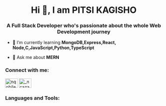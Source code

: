 <h1 align="center">Hi 👋, I am PITSI KAGISHO</h1>
<h3 align="center">A Full Stack Developer who's passionate about the whole Web Development journey</h3>

- 🌱 I’m currently learning **MongoDB,Express,React, Node,C,JavaScript,Python,TypeScript**

- 💬 Ask me about **MERN**

<h3 align="left">Connect with me:</h3>
<p align="left">
<a href="https://twitter.com/PitsiKagisho" target="blank"><img align="center" src="https://raw.githubusercontent.com/rahuldkjain/github-profile-readme-generator/master/src/images/icons/Social/twitter.svg" alt="nqobile60227239" height="30" width="40" /></a>
<a href="https://www.instagram.com/pitsi_kagisho/" target="blank"><img align="center" src="https://raw.githubusercontent.com/rahuldkjain/github-profile-readme-generator/master/src/images/icons/Social/instagram.svg" alt="_ncaza" height="30" width="40" /></a>
</p>

<h3 align="left">Languages and Tools:</h3>

